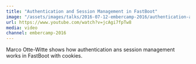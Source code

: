 ```yaml
---
title: "Authentication and Session Management in FastBoot"
image: "/assets/images/talks/2016-07-12-embercamp-2016/authentication-and-session-management-in-fastboot.png"
url: https://www.youtube.com/watch?v=jcAgi7fpTw8
media: video
channel: embercamp-2016
---
```


Marco Otte-Witte shows how authentication ans session management works in FastBoot with cookies.
